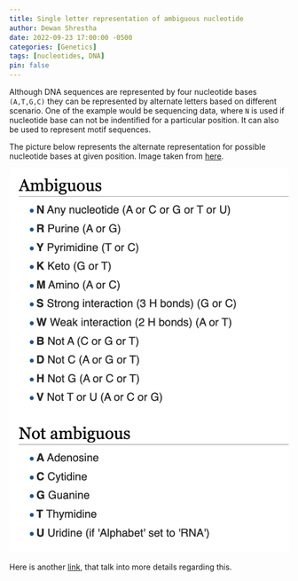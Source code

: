 ```yaml
---
title: Single letter representation of ambiguous nucleotide
author: Dewan Shrestha
date: 2022-09-23 17:00:00 -0500 
categories: [Genetics]
tags: [nucleotides, DNA]
pin: false
---
```


Although DNA sequences are represented by four nucleotide bases `(A,T,G,C)` they can be represented by alternate letters based on different scenario. One of the example would be sequencing data, where `N` is used if nucleotide base can not be indentified for a particular position. It can also be used to represent motif sequences.

The picture below represents the alternate representation for possible nucleotide bases at given position. Image taken from [here](https://genomevolution.org/wiki/index.php/Ambiguous_nucleotide#:~:text=Ambiguous%20nucleotides%20are%20used%20when,which%20represents%20any%20possible%20nucleotide.).

![ambiguous](/assets/img/ambiguous.png)

Here is another [link](https://iubmb.qmul.ac.uk/misc/naseq.html), that talk into more details regarding this.